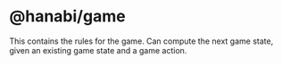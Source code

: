 # @hanabi/game

This contains the rules for the game. Can compute the next game state, given an existing game state and a game action.
